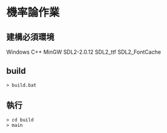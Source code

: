 # 機率論作業

## 建構必須環境

Windows
C++ MinGW
SDL2-2.0.12
SDL2_ttf
SDL2_FontCache

## build

```
> build.bat
```

## 執行

```
> cd build
> main
```
